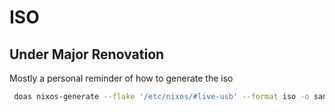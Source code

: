 # ISO
<!-- TODO make this work again by adding the necessary code in host/ -->
## Under Major Renovation

Mostly a personal reminder of how to generate the iso

```bash
 doas nixos-generate --flake '/etc/nixos/#live-usb' --format iso -o sanatana_linux
```
